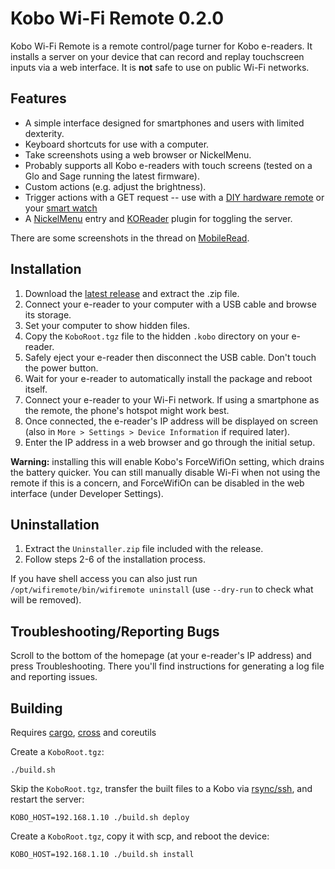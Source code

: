 # Kobo Wi-Fi Remote 0.2.0

Kobo Wi-Fi Remote is a remote control/page turner for Kobo e-readers. It installs a server on your device that can record and replay touchscreen inputs via a web interface. It is **not** safe to use on public Wi-Fi networks.

## Features

- A simple interface designed for smartphones and users with limited dexterity.
- Keyboard shortcuts for use with a computer.
- Take screenshots using a web browser or NickelMenu.
- Probably supports all Kobo e-readers with touch screens (tested on a Glo and Sage running the latest firmware).
- Custom actions (e.g. adjust the brightness).
- Trigger actions with a GET request -- use with a [DIY hardware remote](https://www.mobileread.com/forums/showpost.php?p=4351236&postcount=28) or your [smart watch](https://www.mobileread.com/forums/showpost.php?p=4376646&postcount=30)
- A [NickelMenu](https://pgaskin.net/NickelMenu/) entry and [KOReader](https://koreader.rocks/) plugin for toggling the server.

There are some screenshots in the thread on [MobileRead](https://www.mobileread.com/forums/showthread.php?t=355368).

## Installation

1. Download the [latest release](https://github.com/sublipri/kobo-wifi-remote/releases/latest) and extract the .zip file.
1. Connect your e-reader to your computer with a USB cable and browse its storage.
1. Set your computer to show hidden files.
1. Copy the `KoboRoot.tgz` file to the hidden `.kobo` directory on your e-reader.
1. Safely eject your e-reader then disconnect the USB cable. Don't touch the power button.
1. Wait for your e-reader to automatically install the package and reboot itself.
1. Connect your e-reader to your Wi-Fi network. If using a smartphone as the remote, the phone's hotspot might work best.
1. Once connected, the e-reader's IP address will be displayed on screen (also in `More > Settings > Device Information` if required later).
1. Enter the IP address in a web browser and go through the initial setup.

**Warning:** installing this will enable Kobo's ForceWifiOn setting, which drains the battery quicker. You can still manually disable Wi-Fi when not using the remote if this is a concern, and ForceWifiOn can be disabled in the web interface (under Developer Settings).

## Uninstallation

1. Extract the `Uninstaller.zip` file included with the release.
1. Follow steps 2-6 of the installation process.

If you have shell access you can also just run `/opt/wifiremote/bin/wifiremote uninstall` (use `--dry-run` to check what will be removed).

## Troubleshooting/Reporting Bugs

Scroll to the bottom of the homepage (at your e-reader's IP address) and press Troubleshooting. There you'll find instructions for generating a log file and reporting issues.

## Building

Requires [cargo](https://doc.rust-lang.org/cargo/getting-started/installation.html), [cross](https://github.com/cross-rs/cross/) and coreutils

Create a `KoboRoot.tgz`:

`./build.sh`

Skip the `KoboRoot.tgz`, transfer the built files to a Kobo via [rsync/ssh](https://www.mobileread.com/forums/showthread.php?t=254214), and restart the server:

`KOBO_HOST=192.168.1.10 ./build.sh deploy`

Create a `KoboRoot.tgz`, copy it with scp, and reboot the device:

`KOBO_HOST=192.168.1.10 ./build.sh install`
